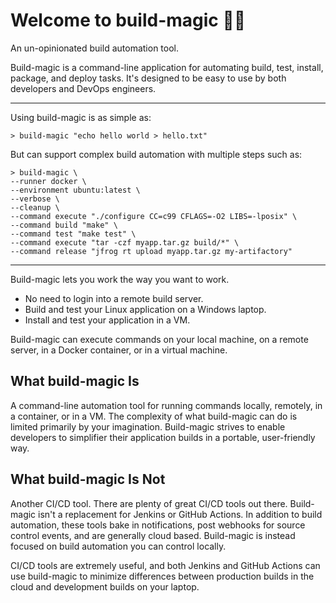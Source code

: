 # Welcome to build-magic &#x1F528;&#x2728;

An un-opinionated build automation tool.

Build-magic is a command-line application for automating build, test, install, package, and deploy tasks. It's designed to be easy to use by both developers and DevOps engineers.

---

Using build-magic is as simple as:

```text
> build-magic "echo hello world > hello.txt"
```

But can support complex build automation with multiple steps such as:

```text
> build-magic \
--runner docker \
--environment ubuntu:latest \
--verbose \
--cleanup \
--command execute "./configure CC=c99 CFLAGS=-O2 LIBS=-lposix" \
--command build "make" \
--command test "make test" \
--command execute "tar -czf myapp.tar.gz build/*" \
--command release "jfrog rt upload myapp.tar.gz my-artifactory"
```

---

Build-magic lets you work the way you want to work.

* No need to login into a remote build server.
* Build and test your Linux application on a Windows laptop.
* Install and test your application in a VM.

Build-magic can execute commands on your local machine, on a remote server, in a Docker container, or in a virtual machine.

## What build-magic Is

A command-line automation tool for running commands locally, remotely, in a container, or in a VM. The complexity of what build-magic can do is limited primarily by your imagination. Build-magic strives to enable developers to simplifier their application builds in a portable, user-friendly way.

## What build-magic Is Not

Another CI/CD tool. There are plenty of great CI/CD tools out there. Build-magic isn't a replacement for Jenkins or GitHub Actions. In addition to build automation, these tools bake in notifications, post webhooks for source control events, and are generally cloud based. Build-magic is instead focused on build automation you can control locally.

CI/CD tools are extremely useful, and both Jenkins and GitHub Actions can use build-magic to minimize differences between production builds in the cloud and development builds on your laptop.

